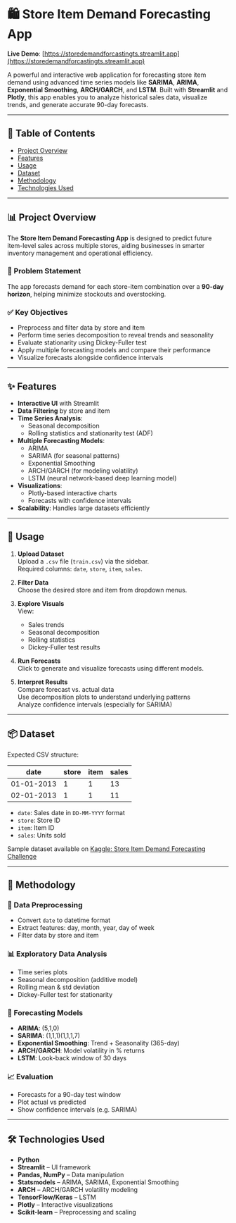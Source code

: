 # 🛍️ Store Item Demand Forecasting App

**Live Demo**: [https://storedemandforcastingts.streamlit.app](https://storedemandforcastingts.streamlit.app)

A powerful and interactive web application for forecasting store item demand using advanced time series models like **SARIMA**, **ARIMA**, **Exponential Smoothing**, **ARCH/GARCH**, and **LSTM**. Built with **Streamlit** and **Plotly**, this app enables you to analyze historical sales data, visualize trends, and generate accurate 90-day forecasts.

---

## 📑 Table of Contents

- [Project Overview](#-project-overview)
- [Features](#-features)
- [Usage](#-usage)
- [Dataset](#-dataset)
- [Methodology](#-methodology)
- [Technologies Used](#-technologies-used)

---

## 📊 Project Overview

The **Store Item Demand Forecasting App** is designed to predict future item-level sales across multiple stores, aiding businesses in smarter inventory management and operational efficiency.

### 🎯 Problem Statement

The app forecasts demand for each store-item combination over a **90-day horizon**, helping minimize stockouts and overstocking.

### ✅ Key Objectives

- Preprocess and filter data by store and item
- Perform time series decomposition to reveal trends and seasonality
- Evaluate stationarity using Dickey-Fuller test
- Apply multiple forecasting models and compare their performance
- Visualize forecasts alongside confidence intervals

---

## ✨ Features

- **Interactive UI** with Streamlit
- **Data Filtering** by store and item
- **Time Series Analysis**:
  - Seasonal decomposition
  - Rolling statistics and stationarity test (ADF)
- **Multiple Forecasting Models**:
  - ARIMA
  - SARIMA (for seasonal patterns)
  - Exponential Smoothing
  - ARCH/GARCH (for modeling volatility)
  - LSTM (neural network-based deep learning model)
- **Visualizations**:
  - Plotly-based interactive charts
  - Forecasts with confidence intervals
- **Scalability**: Handles large datasets efficiently

---

## 🚀 Usage

1. **Upload Dataset**  
   Upload a `.csv` file (`train.csv`) via the sidebar.  
   Required columns: `date`, `store`, `item`, `sales`.

2. **Filter Data**  
   Choose the desired store and item from dropdown menus.

3. **Explore Visuals**  
   View:
   - Sales trends  
   - Seasonal decomposition  
   - Rolling statistics  
   - Dickey-Fuller test results

4. **Run Forecasts**  
   Click to generate and visualize forecasts using different models.

5. **Interpret Results**  
   Compare forecast vs. actual data  
   Use decomposition plots to understand underlying patterns  
   Analyze confidence intervals (especially for SARIMA)

---

## 📦 Dataset

Expected CSV structure:

| date       | store | item | sales |
|------------|-------|------|-------|
| 01-01-2013 | 1     | 1    | 13    |
| 02-01-2013 | 1     | 1    | 11    |

- `date`: Sales date in `DD-MM-YYYY` format  
- `store`: Store ID  
- `item`: Item ID  
- `sales`: Units sold

Sample dataset available on [Kaggle: Store Item Demand Forecasting Challenge](https://www.kaggle.com/competitions/demand-forecasting/data)

---

## 🧠 Methodology

### 🔧 Data Preprocessing
- Convert `date` to datetime format
- Extract features: day, month, year, day of week
- Filter data by store and item

### 📊 Exploratory Data Analysis
- Time series plots
- Seasonal decomposition (additive model)
- Rolling mean & std deviation
- Dickey-Fuller test for stationarity

### 🧮 Forecasting Models

- **ARIMA**: (5,1,0)
- **SARIMA**: (1,1,1)(1,1,1,7)
- **Exponential Smoothing**: Trend + Seasonality (365-day)
- **ARCH/GARCH**: Model volatility in % returns
- **LSTM**: Look-back window of 30 days

### 📈 Evaluation
- Forecasts for a 90-day test window
- Plot actual vs predicted
- Show confidence intervals (e.g. SARIMA)

---

## 🛠 Technologies Used

- **Python**
- **Streamlit** – UI framework
- **Pandas, NumPy** – Data manipulation
- **Statsmodels** – ARIMA, SARIMA, Exponential Smoothing
- **ARCH** – ARCH/GARCH volatility modeling
- **TensorFlow/Keras** – LSTM
- **Plotly** – Interactive visualizations
- **Scikit-learn** – Preprocessing and scaling